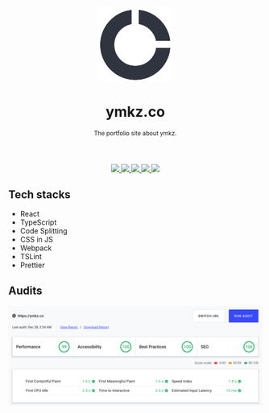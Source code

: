 <div align="center">
  <img src="resource/logo.png" width="150px">
  <h1 align="center">ymkz.co</h1>
  <sup align="center">The portfolio site about ymkz.</sup>
  <br />
  <br />
  <br />
</div>
<p align="center">
  <a href="https://circleci.com/gh/ymkz/ymkz.co">
    <img src="https://flat.badgen.net/circleci/github/ymkz/ymkz.co">
  </a>
  <a href="https://github.com/Microsoft/TypeScript">
    <img src="https://flat.badgen.net/badge/powered%20by/TypeScript/294E80">
  </a>
  <a href="https://github.com/tslint/tslint">
    <img src="https://flat.badgen.net/badge/lint%20with/tslint/159957">
  </a>
  <a href="https://github.com/prettier/prettier">
    <img src="https://flat.badgen.net/badge/format%20with/prettier/ff69b4">
  </a>
  <a href="https://github.com/emotion-js/emotion">
    <img src="https://flat.badgen.net/badge/styled%20with/emotion/48c8e8">
  </a>
  <!-- <a href="https://github.com/facebook/jest">
    <img alt="Jest" src="https://flat.badgen.net/badge/tested%20with/jest/99424f">
  </a> -->
  <!-- <a href="https://codecov.io/gh/ymkz/ymkz.co">
    <img alt="Codecov" src="https://flat.badgen.net/codecov/c/github/ymkz/ymkz.co">
  </a> -->
</p>

## Tech stacks

- React
- TypeScript
- Code Splitting
- CSS in JS
- Webpack
- TSLint
- Prettier

## Audits

![](resource/portfolio_audits.png)

